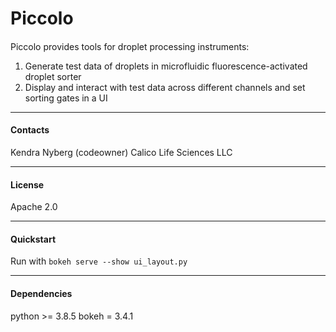# Piccolo

#### 

Piccolo provides tools for droplet processing instruments:

1. Generate test data of droplets in microfluidic fluorescence-activated droplet sorter 
2. Display and interact with test data across different channels and set sorting gates in a UI


---

#### Contacts

Kendra Nyberg (codeowner)
Calico Life Sciences LLC


---

#### License

Apache 2.0


---

#### Quickstart

Run with `bokeh serve --show ui_layout.py`


---

#### Dependencies

python >= 3.8.5
bokeh = 3.4.1
